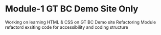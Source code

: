 # Module-1 GT BC Demo Site Only
Working on learning HTML & CSS on GT BC Demo site 
Refactoring Module refactord exsiting code for accessibility 
and coding structure
